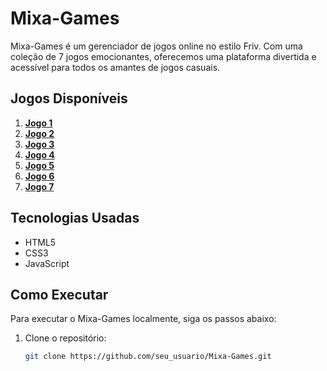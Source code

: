 # Mixa-Games

Mixa-Games é um gerenciador de jogos online no estilo Friv. Com uma coleção de 7 jogos emocionantes, oferecemos uma plataforma divertida e acessível para todos os amantes de jogos casuais.

## Jogos Disponíveis

1. [**Jogo 1**](./assets/projects/DD/README.md)
2. [**Jogo 2**](./assets/projects/JogoDaCobrinha/README.md)
3. [**Jogo 3**](./assets/projects/Loteria/README.md)
4. [**Jogo 4**](./assets/projects/Jogo_Da_Memoria/README.md) 
5. [**Jogo 5**](./assets/projects/alura-Midi/README.md)
6. [**Jogo 6**](./assets/projects/Detona_Ralph/README.md)
7. [**Jogo 7**](./assets/projects/Jogo_Da_Memoria/README.md)

## Tecnologias Usadas

- HTML5
- CSS3
- JavaScript

## Como Executar

Para executar o Mixa-Games localmente, siga os passos abaixo:

1. Clone o repositório:
   ```bash
   git clone https://github.com/seu_usuario/Mixa-Games.git
